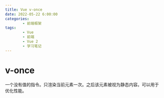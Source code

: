 ```yaml
---
title: Vue v-once
date: 2022-05-22 6:00:00
categories:
        - 前端框架
tags:
        - Vue
        - 前端
        - Vue 2
        - 学习笔记
---
```


# v-once

一个没有值的指令。只渲染当前元素一次。之后该元素被视为静态内容。可以用于优化性能。
